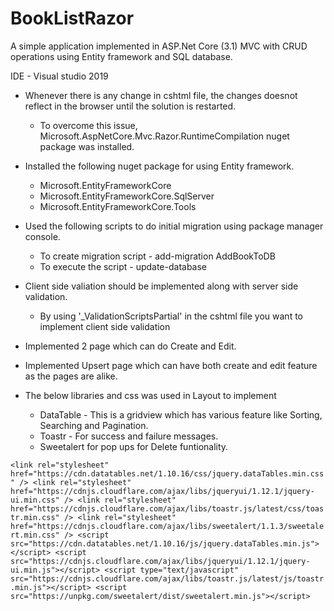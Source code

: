 # BookListRazor

A simple application implemented in ASP.Net Core (3.1) MVC with CRUD operations using Entity framework and SQL database.

IDE - Visual studio 2019

- Whenever there is any change in cshtml file, the changes doesnot reflect in the browser until the solution is restarted.
  - To overcome this issue, Microsoft.AspNetCore.Mvc.Razor.RuntimeCompilation nuget package was installed.

- Installed the following nuget package for using Entity framework.
  - Microsoft.EntityFrameworkCore
  - Microsoft.EntityFrameworkCore.SqlServer
  - Microsoft.EntityFrameworkCore.Tools

- Used the following scripts to do initial migration using package manager console.
  - To create migration script - add-migration AddBookToDB
  - To execute the script - update-database

- Client side valiation should be implemented along with server side validation.
  - By using '_ValidationScriptsPartial' in the cshtml file you want to implement client side validation 
  
- Implemented 2 page which can do Create and Edit.
- Implemented Upsert page which can have both create and edit feature as the pages are alike.
  
- The below libraries and css was used in Layout to implement
  - DataTable - This is a gridview which has various feature like Sorting, Searching and Pagination.
  - Toastr - For success and failure messages.
  - Sweetalert for pop ups for Delete funtionality.
  
 ``
    <link rel="stylesheet" href="https://cdn.datatables.net/1.10.16/css/jquery.dataTables.min.css" />
    <link rel="stylesheet" href="https://cdnjs.cloudflare.com/ajax/libs/jqueryui/1.12.1/jquery-ui.min.css" />
    <link rel="stylesheet" href="https://cdnjs.cloudflare.com/ajax/libs/toastr.js/latest/css/toastr.min.css" />
    <link rel="stylesheet" href="https://cdnjs.cloudflare.com/ajax/libs/sweetalert/1.1.3/sweetalert.min.css" />
    <script src="https://cdn.datatables.net/1.10.16/js/jquery.dataTables.min.js"></script>
    <script src="https://cdnjs.cloudflare.com/ajax/libs/jqueryui/1.12.1/jquery-ui.min.js"></script>
    <script type="text/javascript" src="https://cdnjs.cloudflare.com/ajax/libs/toastr.js/latest/js/toastr.min.js"></script>
    <script src="https://unpkg.com/sweetalert/dist/sweetalert.min.js"></script>
``
